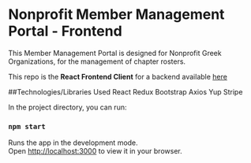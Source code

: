 # Nonprofit Member Management Portal - Frontend
This Member Management Portal is designed for Nonprofit Greek Organizations, for the management of chapter rosters. 

This repo is the **React Frontend Client** for a backend available [here]( https://github.com/sylvialchen/glo-management-backend)

##Technologies/Libraries Used
React
Redux
Bootstrap
Axios
Yup
Stripe


In the project directory, you can run:

### `npm start`

Runs the app in the development mode.\
Open [http://localhost:3000](http://localhost:3000) to view it in your browser.
